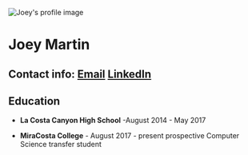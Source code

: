 ![Joey's profile image](me.jpg)  
# Joey Martin 
## Contact info: [Email](mailto:joey.martin470@gmail.com) [LinkedIn](https://www.linkedin.com/in/joey-martin-825ab913b/)

## Education 
  - **La Costa Canyon High School** -August 2014 - May 2017
  
  - **MiraCosta College** - August 2017 - present 
  prospective Computer Science transfer student
  

  
